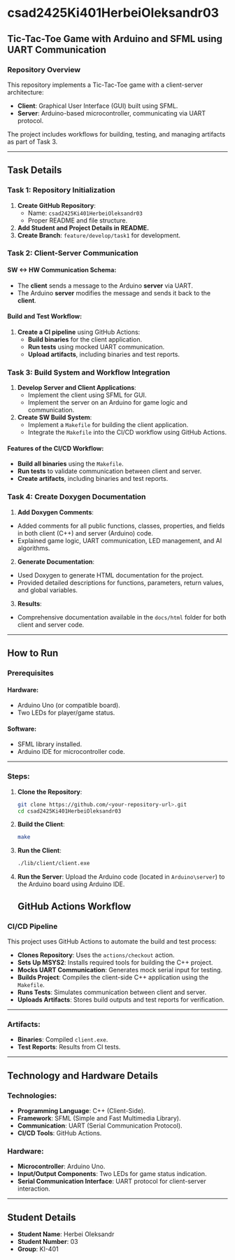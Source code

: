 # csad2425Ki401HerbeiOleksandr03

## Tic-Tac-Toe Game with Arduino and SFML using UART Communication

### Repository Overview
This repository implements a Tic-Tac-Toe game with a client-server architecture:

- **Client**: Graphical User Interface (GUI) built using SFML.
- **Server**: Arduino-based microcontroller, communicating via UART protocol.

The project includes workflows for building, testing, and managing artifacts as part of Task 3.

---

## Task Details

### Task 1: Repository Initialization
1. **Create GitHub Repository**:
   - Name: `csad2425Ki401HerbeiOleksandr03`
   - Proper README and file structure.
2. **Add Student and Project Details in README.**
3. **Create Branch**: `feature/develop/task1` for development.

### Task 2: Client-Server Communication
#### SW <-> HW Communication Schema:
- The **client** sends a message to the Arduino **server** via UART.
- The Arduino **server** modifies the message and sends it back to the **client**.

#### Build and Test Workflow:
1. **Create a CI pipeline** using GitHub Actions:
   - **Build binaries** for the client application.
   - **Run tests** using mocked UART communication.
   - **Upload artifacts**, including binaries and test reports.

### Task 3: Build System and Workflow Integration
1. **Develop Server and Client Applications**:
   - Implement the client using SFML for GUI.
   - Implement the server on an Arduino for game logic and communication.
2. **Create SW Build System**:
   - Implement a `Makefile` for building the client application.
   - Integrate the `Makefile` into the CI/CD workflow using GitHub Actions.

#### Features of the CI/CD Workflow:
- **Build all binaries** using the `Makefile`.
- **Run tests** to validate communication between client and server.
- **Create artifacts**, including binaries and test reports.

### Task 4: Create Doxygen Documentation
1. **Add Doxygen Comments**:
 - Added comments for all public functions, classes, properties, and fields in both client (C++) and server (Arduino) code.
 - Explained game logic, UART communication, LED management, and AI algorithms.
2. **Generate Documentation**:
 - Used Doxygen to generate HTML documentation for the project.
 - Provided detailed descriptions for functions, parameters, return values, and global variables.
3. **Results**:
 - Comprehensive documentation available in the `docs/html` folder for both client and server code.

---

## How to Run

### Prerequisites
#### Hardware:
- Arduino Uno (or compatible board).
- Two LEDs for player/game status.

#### Software:
- SFML library installed.
- Arduino IDE for microcontroller code.

---

### Steps:

1. **Clone the Repository**:
   ```bash
   git clone https://github.com/<your-repository-url>.git
   cd csad2425Ki401HerbeiOleksandr03
2. **Build the Client**:
   ```bash
   make
3. **Run the Client**:
   ```bash
   ./lib/client/client.exe
4. **Run the Server**:
   Upload the Arduino code (located in `Arduino\server`) to the Arduino board using Arduino IDE.   


   ## GitHub Actions Workflow

### CI/CD Pipeline
This project uses GitHub Actions to automate the build and test process:

- **Clones Repository**: Uses the `actions/checkout` action.
- **Sets Up MSYS2**: Installs required tools for building the C++ project.
- **Mocks UART Communication**: Generates mock serial input for testing.
- **Builds Project**: Compiles the client-side C++ application using the `Makefile`.
- **Runs Tests**: Simulates communication between client and server.
- **Uploads Artifacts**: Stores build outputs and test reports for verification.

---

### Artifacts:
- **Binaries**: Compiled `client.exe`.
- **Test Reports**: Results from CI tests.

---

## Technology and Hardware Details

### Technologies:
- **Programming Language**: C++ (Client-Side).
- **Framework**: SFML (Simple and Fast Multimedia Library).
- **Communication**: UART (Serial Communication Protocol).
- **CI/CD Tools**: GitHub Actions.

### Hardware:
- **Microcontroller**: Arduino Uno.
- **Input/Output Components**: Two LEDs for game status indication.
- **Serial Communication Interface**: UART protocol for client-server interaction.

---

## Student Details

- **Student Name**: Herbei Oleksandr
- **Student Number**: 03
- **Group**: KI-401   